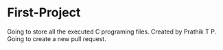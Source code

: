 # First-Project
Going to store all the executed C programing files. Created by Prathik T P. Going to create a new pull request.
